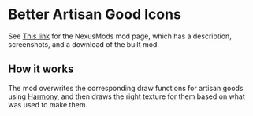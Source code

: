 # Better Artisan Good Icons


See [This link](http://www.nexusmods.com/stardewvalley/mods/2080?) for the NexusMods mod page, which has a description, screenshots, and a download of the built mod.

## How it works

The mod overwrites the corresponding draw functions for artisan goods using [Harmony](https://github.com/pardeike/Harmony), and then draws the right texture for them based on what was used to make them.